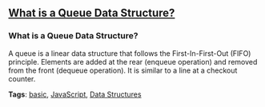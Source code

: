## [What is a Queue Data Structure?](#what-is-a-queue-data-structure)

### What is a Queue Data Structure?

A queue is a linear data structure that follows the First-In-First-Out (FIFO) principle. Elements are added at the rear (enqueue operation) and removed from the front (dequeue operation). It is similar to a line at a checkout counter.

**Tags**: [basic](./level/basic), [JavaScript](./theme/javascript), [Data Structures](./theme/data_structures)


